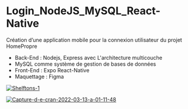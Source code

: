 # Login_NodeJS_MySQL_React-Native

Création d’une application mobile pour la connexion utilisateur du projet HomePropre

- Back-End : Nodejs, Express avec L'architecture multicouche
- MySQL comme système de gestion de bases de données
- Front-End : Expo React-Native
- Maquettage : Figma


<a href="https://imgbb.com/"><img src="https://i.ibb.co/t4GxZms/Shelftons-1.gif" alt="Shelftons-1" border="0"></a>

<a href="https://ibb.co/Kq8y09q"><img src="https://i.ibb.co/PhVCm5h/Capture-d-e-cran-2022-03-13-a-01-11-48.png" alt="Capture-d-e-cran-2022-03-13-a-01-11-48" border="0"></a>
